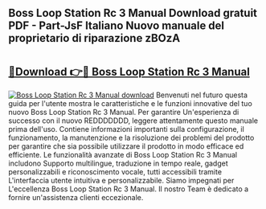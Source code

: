 ## Boss Loop Station Rc 3 Manual Download gratuit PDF - Part-JsF Italiano Nuovo manuale del proprietario di riparazione zBOzA

# <h2><a href="http://dfg1lmh.blite.top/?on=Boss+Loop+Station+Rc+3+Manual">🔗Download 👉🔴 Boss Loop Station Rc 3 Manual</a></h2>

[![Boss Loop Station Rc 3 Manual download](https://i.imgur.com/lujVjoI.png)](http://dfg1lmh.blite.top/?on=Boss+Loop+Station+Rc+3+Manual)
Benvenuti nel futuro questa guida per l'utente mostra le caratteristiche e le funzioni innovative del tuo nuovo Boss Loop Station Rc 3 Manual. Per garantire Un'esperienza di successo con il nuovo REDDDDDDD, leggere attentamente questo manuale prima dell'uso. Contiene informazioni importanti sulla configurazione, il funzionamento, la manutenzione e la risoluzione dei problemi del prodotto per garantire che sia possibile utilizzare il prodotto in modo efficace ed efficiente. Le funzionalità avanzate di Boss Loop Station Rc 3 Manual includono Supporto multilingue, traduzione in tempo reale, gadget personalizzabili e riconoscimento vocale, tutti accessibili tramite L'interfaccia utente intuitiva e personalizzabile. Siamo impegnati per L'eccellenza Boss Loop Station Rc 3 Manual. Il nostro Team è dedicato a fornire un'assistenza clienti eccezionale.
